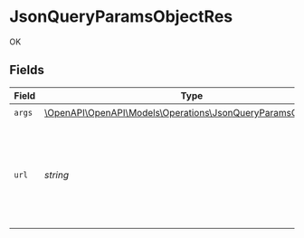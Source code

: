 # JsonQueryParamsObjectRes

OK


## Fields

| Field                                                                                                                                                                                                                                                                                                                                                                                                                                                                                                                                                                                                                                                                                                                                                                                                                                                                                                                                                                                                                                                                                                                                                                                                                                                                                                                                                                                                                                                                                                                                                                                                                                                                                                                                                                                                                                                                                                                                                                                                                                                                                                                                                                                                                                                                                                                                                                                                                                                                                                                                                                                                                                                                                                                                                                                                                                                                                                                                                                                                                                                                                                                                                                                                                                                                                                                                          | Type                                                                                                                                                                                                                                                                                                                                                                                                                                                                                                                                                                                                                                                                                                                                                                                                                                                                                                                                                                                                                                                                                                                                                                                                                                                                                                                                                                                                                                                                                                                                                                                                                                                                                                                                                                                                                                                                                                                                                                                                                                                                                                                                                                                                                                                                                                                                                                                                                                                                                                                                                                                                                                                                                                                                                                                                                                                                                                                                                                                                                                                                                                                                                                                                                                                                                                                                           | Required                                                                                                                                                                                                                                                                                                                                                                                                                                                                                                                                                                                                                                                                                                                                                                                                                                                                                                                                                                                                                                                                                                                                                                                                                                                                                                                                                                                                                                                                                                                                                                                                                                                                                                                                                                                                                                                                                                                                                                                                                                                                                                                                                                                                                                                                                                                                                                                                                                                                                                                                                                                                                                                                                                                                                                                                                                                                                                                                                                                                                                                                                                                                                                                                                                                                                                                                       | Description                                                                                                                                                                                                                                                                                                                                                                                                                                                                                                                                                                                                                                                                                                                                                                                                                                                                                                                                                                                                                                                                                                                                                                                                                                                                                                                                                                                                                                                                                                                                                                                                                                                                                                                                                                                                                                                                                                                                                                                                                                                                                                                                                                                                                                                                                                                                                                                                                                                                                                                                                                                                                                                                                                                                                                                                                                                                                                                                                                                                                                                                                                                                                                                                                                                                                                                                    | Example                                                                                                                                                                                                                                                                                                                                                                                                                                                                                                                                                                                                                                                                                                                                                                                                                                                                                                                                                                                                                                                                                                                                                                                                                                                                                                                                                                                                                                                                                                                                                                                                                                                                                                                                                                                                                                                                                                                                                                                                                                                                                                                                                                                                                                                                                                                                                                                                                                                                                                                                                                                                                                                                                                                                                                                                                                                                                                                                                                                                                                                                                                                                                                                                                                                                                                                                        |
| ---------------------------------------------------------------------------------------------------------------------------------------------------------------------------------------------------------------------------------------------------------------------------------------------------------------------------------------------------------------------------------------------------------------------------------------------------------------------------------------------------------------------------------------------------------------------------------------------------------------------------------------------------------------------------------------------------------------------------------------------------------------------------------------------------------------------------------------------------------------------------------------------------------------------------------------------------------------------------------------------------------------------------------------------------------------------------------------------------------------------------------------------------------------------------------------------------------------------------------------------------------------------------------------------------------------------------------------------------------------------------------------------------------------------------------------------------------------------------------------------------------------------------------------------------------------------------------------------------------------------------------------------------------------------------------------------------------------------------------------------------------------------------------------------------------------------------------------------------------------------------------------------------------------------------------------------------------------------------------------------------------------------------------------------------------------------------------------------------------------------------------------------------------------------------------------------------------------------------------------------------------------------------------------------------------------------------------------------------------------------------------------------------------------------------------------------------------------------------------------------------------------------------------------------------------------------------------------------------------------------------------------------------------------------------------------------------------------------------------------------------------------------------------------------------------------------------------------------------------------------------------------------------------------------------------------------------------------------------------------------------------------------------------------------------------------------------------------------------------------------------------------------------------------------------------------------------------------------------------------------------------------------------------------------------------------------------------------------- | ---------------------------------------------------------------------------------------------------------------------------------------------------------------------------------------------------------------------------------------------------------------------------------------------------------------------------------------------------------------------------------------------------------------------------------------------------------------------------------------------------------------------------------------------------------------------------------------------------------------------------------------------------------------------------------------------------------------------------------------------------------------------------------------------------------------------------------------------------------------------------------------------------------------------------------------------------------------------------------------------------------------------------------------------------------------------------------------------------------------------------------------------------------------------------------------------------------------------------------------------------------------------------------------------------------------------------------------------------------------------------------------------------------------------------------------------------------------------------------------------------------------------------------------------------------------------------------------------------------------------------------------------------------------------------------------------------------------------------------------------------------------------------------------------------------------------------------------------------------------------------------------------------------------------------------------------------------------------------------------------------------------------------------------------------------------------------------------------------------------------------------------------------------------------------------------------------------------------------------------------------------------------------------------------------------------------------------------------------------------------------------------------------------------------------------------------------------------------------------------------------------------------------------------------------------------------------------------------------------------------------------------------------------------------------------------------------------------------------------------------------------------------------------------------------------------------------------------------------------------------------------------------------------------------------------------------------------------------------------------------------------------------------------------------------------------------------------------------------------------------------------------------------------------------------------------------------------------------------------------------------------------------------------------------------------------------------------------------- | ---------------------------------------------------------------------------------------------------------------------------------------------------------------------------------------------------------------------------------------------------------------------------------------------------------------------------------------------------------------------------------------------------------------------------------------------------------------------------------------------------------------------------------------------------------------------------------------------------------------------------------------------------------------------------------------------------------------------------------------------------------------------------------------------------------------------------------------------------------------------------------------------------------------------------------------------------------------------------------------------------------------------------------------------------------------------------------------------------------------------------------------------------------------------------------------------------------------------------------------------------------------------------------------------------------------------------------------------------------------------------------------------------------------------------------------------------------------------------------------------------------------------------------------------------------------------------------------------------------------------------------------------------------------------------------------------------------------------------------------------------------------------------------------------------------------------------------------------------------------------------------------------------------------------------------------------------------------------------------------------------------------------------------------------------------------------------------------------------------------------------------------------------------------------------------------------------------------------------------------------------------------------------------------------------------------------------------------------------------------------------------------------------------------------------------------------------------------------------------------------------------------------------------------------------------------------------------------------------------------------------------------------------------------------------------------------------------------------------------------------------------------------------------------------------------------------------------------------------------------------------------------------------------------------------------------------------------------------------------------------------------------------------------------------------------------------------------------------------------------------------------------------------------------------------------------------------------------------------------------------------------------------------------------------------------------------------------------------- | ---------------------------------------------------------------------------------------------------------------------------------------------------------------------------------------------------------------------------------------------------------------------------------------------------------------------------------------------------------------------------------------------------------------------------------------------------------------------------------------------------------------------------------------------------------------------------------------------------------------------------------------------------------------------------------------------------------------------------------------------------------------------------------------------------------------------------------------------------------------------------------------------------------------------------------------------------------------------------------------------------------------------------------------------------------------------------------------------------------------------------------------------------------------------------------------------------------------------------------------------------------------------------------------------------------------------------------------------------------------------------------------------------------------------------------------------------------------------------------------------------------------------------------------------------------------------------------------------------------------------------------------------------------------------------------------------------------------------------------------------------------------------------------------------------------------------------------------------------------------------------------------------------------------------------------------------------------------------------------------------------------------------------------------------------------------------------------------------------------------------------------------------------------------------------------------------------------------------------------------------------------------------------------------------------------------------------------------------------------------------------------------------------------------------------------------------------------------------------------------------------------------------------------------------------------------------------------------------------------------------------------------------------------------------------------------------------------------------------------------------------------------------------------------------------------------------------------------------------------------------------------------------------------------------------------------------------------------------------------------------------------------------------------------------------------------------------------------------------------------------------------------------------------------------------------------------------------------------------------------------------------------------------------------------------------------------------------------------- | ---------------------------------------------------------------------------------------------------------------------------------------------------------------------------------------------------------------------------------------------------------------------------------------------------------------------------------------------------------------------------------------------------------------------------------------------------------------------------------------------------------------------------------------------------------------------------------------------------------------------------------------------------------------------------------------------------------------------------------------------------------------------------------------------------------------------------------------------------------------------------------------------------------------------------------------------------------------------------------------------------------------------------------------------------------------------------------------------------------------------------------------------------------------------------------------------------------------------------------------------------------------------------------------------------------------------------------------------------------------------------------------------------------------------------------------------------------------------------------------------------------------------------------------------------------------------------------------------------------------------------------------------------------------------------------------------------------------------------------------------------------------------------------------------------------------------------------------------------------------------------------------------------------------------------------------------------------------------------------------------------------------------------------------------------------------------------------------------------------------------------------------------------------------------------------------------------------------------------------------------------------------------------------------------------------------------------------------------------------------------------------------------------------------------------------------------------------------------------------------------------------------------------------------------------------------------------------------------------------------------------------------------------------------------------------------------------------------------------------------------------------------------------------------------------------------------------------------------------------------------------------------------------------------------------------------------------------------------------------------------------------------------------------------------------------------------------------------------------------------------------------------------------------------------------------------------------------------------------------------------------------------------------------------------------------------------------------------------- |
| `args`                                                                                                                                                                                                                                                                                                                                                                                                                                                                                                                                                                                                                                                                                                                                                                                                                                                                                                                                                                                                                                                                                                                                                                                                                                                                                                                                                                                                                                                                                                                                                                                                                                                                                                                                                                                                                                                                                                                                                                                                                                                                                                                                                                                                                                                                                                                                                                                                                                                                                                                                                                                                                                                                                                                                                                                                                                                                                                                                                                                                                                                                                                                                                                                                                                                                                                                                         | [\OpenAPI\OpenAPI\Models\Operations\JsonQueryParamsObjectArgs](../../models/operations/JsonQueryParamsObjectArgs.md)                                                                                                                                                                                                                                                                                                                                                                                                                                                                                                                                                                                                                                                                                                                                                                                                                                                                                                                                                                                                                                                                                                                                                                                                                                                                                                                                                                                                                                                                                                                                                                                                                                                                                                                                                                                                                                                                                                                                                                                                                                                                                                                                                                                                                                                                                                                                                                                                                                                                                                                                                                                                                                                                                                                                                                                                                                                                                                                                                                                                                                                                                                                                                                                                                           | :heavy_check_mark:                                                                                                                                                                                                                                                                                                                                                                                                                                                                                                                                                                                                                                                                                                                                                                                                                                                                                                                                                                                                                                                                                                                                                                                                                                                                                                                                                                                                                                                                                                                                                                                                                                                                                                                                                                                                                                                                                                                                                                                                                                                                                                                                                                                                                                                                                                                                                                                                                                                                                                                                                                                                                                                                                                                                                                                                                                                                                                                                                                                                                                                                                                                                                                                                                                                                                                                             | N/A                                                                                                                                                                                                                                                                                                                                                                                                                                                                                                                                                                                                                                                                                                                                                                                                                                                                                                                                                                                                                                                                                                                                                                                                                                                                                                                                                                                                                                                                                                                                                                                                                                                                                                                                                                                                                                                                                                                                                                                                                                                                                                                                                                                                                                                                                                                                                                                                                                                                                                                                                                                                                                                                                                                                                                                                                                                                                                                                                                                                                                                                                                                                                                                                                                                                                                                                            |                                                                                                                                                                                                                                                                                                                                                                                                                                                                                                                                                                                                                                                                                                                                                                                                                                                                                                                                                                                                                                                                                                                                                                                                                                                                                                                                                                                                                                                                                                                                                                                                                                                                                                                                                                                                                                                                                                                                                                                                                                                                                                                                                                                                                                                                                                                                                                                                                                                                                                                                                                                                                                                                                                                                                                                                                                                                                                                                                                                                                                                                                                                                                                                                                                                                                                                                                |
| `url`                                                                                                                                                                                                                                                                                                                                                                                                                                                                                                                                                                                                                                                                                                                                                                                                                                                                                                                                                                                                                                                                                                                                                                                                                                                                                                                                                                                                                                                                                                                                                                                                                                                                                                                                                                                                                                                                                                                                                                                                                                                                                                                                                                                                                                                                                                                                                                                                                                                                                                                                                                                                                                                                                                                                                                                                                                                                                                                                                                                                                                                                                                                                                                                                                                                                                                                                          | *string*                                                                                                                                                                                                                                                                                                                                                                                                                                                                                                                                                                                                                                                                                                                                                                                                                                                                                                                                                                                                                                                                                                                                                                                                                                                                                                                                                                                                                                                                                                                                                                                                                                                                                                                                                                                                                                                                                                                                                                                                                                                                                                                                                                                                                                                                                                                                                                                                                                                                                                                                                                                                                                                                                                                                                                                                                                                                                                                                                                                                                                                                                                                                                                                                                                                                                                                                       | :heavy_check_mark:                                                                                                                                                                                                                                                                                                                                                                                                                                                                                                                                                                                                                                                                                                                                                                                                                                                                                                                                                                                                                                                                                                                                                                                                                                                                                                                                                                                                                                                                                                                                                                                                                                                                                                                                                                                                                                                                                                                                                                                                                                                                                                                                                                                                                                                                                                                                                                                                                                                                                                                                                                                                                                                                                                                                                                                                                                                                                                                                                                                                                                                                                                                                                                                                                                                                                                                             | N/A                                                                                                                                                                                                                                                                                                                                                                                                                                                                                                                                                                                                                                                                                                                                                                                                                                                                                                                                                                                                                                                                                                                                                                                                                                                                                                                                                                                                                                                                                                                                                                                                                                                                                                                                                                                                                                                                                                                                                                                                                                                                                                                                                                                                                                                                                                                                                                                                                                                                                                                                                                                                                                                                                                                                                                                                                                                                                                                                                                                                                                                                                                                                                                                                                                                                                                                                            | http://localhost:35123/anything/queryParams/json/obj?deepObjParam={"any"%3A{"any"%3A"any"%2C"bigint"%3A8821239038968084%2C"bigintStr"%3A"9223372036854775808"%2C"bool"%3Atrue%2C"boolOpt"%3Atrue%2C"date"%3A"2020-01-01"%2C"dateTime"%3A"2020-01-01T00%3A00%3A00.000000001Z"%2C"decimal"%3A3.141592653589793%2C"decimalStr"%3A"3.14159265358979344719667586"%2C"enum"%3A"one"%2C"float32"%3A1.1%2C"int"%3A1%2C"int32"%3A1%2C"int32Enum"%3A55%2C"intEnum"%3A2%2C"num"%3A1.1%2C"str"%3A"test"%2C"strOpt"%3A"testOptional"}%2C"arr"%3A[{"any"%3A"any"%2C"bigint"%3A8821239038968084%2C"bigintStr"%3A"9223372036854775808"%2C"bool"%3Atrue%2C"boolOpt"%3Atrue%2C"date"%3A"2020-01-01"%2C"dateTime"%3A"2020-01-01T00%3A00%3A00.000000001Z"%2C"decimal"%3A3.141592653589793%2C"decimalStr"%3A"3.14159265358979344719667586"%2C"enum"%3A"one"%2C"float32"%3A1.1%2C"int"%3A1%2C"int32"%3A1%2C"int32Enum"%3A55%2C"intEnum"%3A2%2C"num"%3A1.1%2C"str"%3A"test"%2C"strOpt"%3A"testOptional"}%2C{"any"%3A"any"%2C"bigint"%3A8821239038968084%2C"bigintStr"%3A"9223372036854775808"%2C"bool"%3Atrue%2C"boolOpt"%3Atrue%2C"date"%3A"2020-01-01"%2C"dateTime"%3A"2020-01-01T00%3A00%3A00.000000001Z"%2C"decimal"%3A3.141592653589793%2C"decimalStr"%3A"3.14159265358979344719667586"%2C"enum"%3A"one"%2C"float32"%3A1.1%2C"int"%3A1%2C"int32"%3A1%2C"int32Enum"%3A55%2C"intEnum"%3A2%2C"num"%3A1.1%2C"str"%3A"test"%2C"strOpt"%3A"testOptional"}]%2C"bool"%3Atrue%2C"int"%3A1%2C"map"%3A{"key"%3A{"any"%3A"any"%2C"bigint"%3A8821239038968084%2C"bigintStr"%3A"9223372036854775808"%2C"bool"%3Atrue%2C"boolOpt"%3Atrue%2C"date"%3A"2020-01-01"%2C"dateTime"%3A"2020-01-01T00%3A00%3A00.000000001Z"%2C"decimal"%3A3.141592653589793%2C"decimalStr"%3A"3.14159265358979344719667586"%2C"enum"%3A"one"%2C"float32"%3A1.1%2C"int"%3A1%2C"int32"%3A1%2C"int32Enum"%3A55%2C"intEnum"%3A2%2C"num"%3A1.1%2C"str"%3A"test"%2C"strOpt"%3A"testOptional"}%2C"key2"%3A{"any"%3A"any"%2C"bigint"%3A8821239038968084%2C"bigintStr"%3A"9223372036854775808"%2C"bool"%3Atrue%2C"boolOpt"%3Atrue%2C"date"%3A"2020-01-01"%2C"dateTime"%3A"2020-01-01T00%3A00%3A00.000000001Z"%2C"decimal"%3A3.141592653589793%2C"decimalStr"%3A"3.14159265358979344719667586"%2C"enum"%3A"one"%2C"float32"%3A1.1%2C"int"%3A1%2C"int32"%3A1%2C"int32Enum"%3A55%2C"intEnum"%3A2%2C"num"%3A1.1%2C"str"%3A"test"%2C"strOpt"%3A"testOptional"}}%2C"num"%3A1.1%2C"obj"%3A{"any"%3A"any"%2C"bigint"%3A8821239038968084%2C"bigintStr"%3A"9223372036854775808"%2C"bool"%3Atrue%2C"boolOpt"%3Atrue%2C"date"%3A"2020-01-01"%2C"dateTime"%3A"2020-01-01T00%3A00%3A00.000000001Z"%2C"decimal"%3A3.141592653589793%2C"decimalStr"%3A"3.14159265358979344719667586"%2C"enum"%3A"one"%2C"float32"%3A1.1%2C"int"%3A1%2C"int32"%3A1%2C"int32Enum"%3A55%2C"intEnum"%3A2%2C"num"%3A1.1%2C"str"%3A"test"%2C"strOpt"%3A"testOptional"}%2C"str"%3A"test"}&simpleObjParam={"any"%3A"any"%2C"bigint"%3A8821239038968084%2C"bigintStr"%3A"9223372036854775808"%2C"bool"%3Atrue%2C"boolOpt"%3Atrue%2C"date"%3A"2020-01-01"%2C"dateTime"%3A"2020-01-01T00%3A00%3A00.000000001Z"%2C"decimal"%3A3.141592653589793%2C"decimalStr"%3A"3.14159265358979344719667586"%2C"enum"%3A"one"%2C"float32"%3A1.1%2C"int"%3A1%2C"int32"%3A1%2C"int32Enum"%3A55%2C"intEnum"%3A2%2C"num"%3A1.1%2C"str"%3A"test"%2C"strOpt"%3A"testOptional"} |